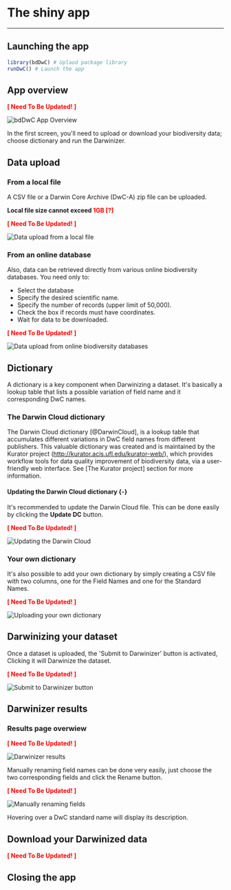 # The shiny app

---

## Launching the app

```r
library(bdDwC) # Uplaod package library
runDwC() # Launch the app
```

## App overview

**<span style="color:red">[ Need To Be Updated! ]</span>**

![bdDwC App Overview](img/bdDwC_Getting_started.png "The first screen")

 In the first screen, you'll need to upload or download your biodiversity data; choose dictionary and run the Darwinizer.

## Data upload

### From a local file

A CSV file or a Darwin Core Archive (DwC-A) zip file can be uploaded.

**Local file size cannot exceed <span style="color:red">1GB [?]</span>**


**<span style="color:red">[ Need To Be Updated! ]</span>**

![Data upload from a local file](img/bdDwC_Up-local_file.png "bdDwC-app data-upload-local")
 

### From an online database

Also, data can be retrieved directly from various online biodiversity databases. You need only to:

* Select the database
* Specify the desired scientific name.
* Specify the number of records (upper limit of 50,000).
* Check the box if records must have coordinates.
* Wait for data to be downloaded.

**<span style="color:red">[ Need To Be Updated! ]</span>**

![Data upload from online biodiversity databases](img/bdDwC_Up-database.png "bdDwC-app data-upload-database")


## Dictionary

A dictionary is a key component when Darwinizing a dataset. It's basically a lookup table that lists a possible variation of field name and it corresponding DwC names.


### The Darwin Cloud dictionary

The Darwin Cloud dictionary [@DarwinCloud], is a lookup table that accumulates different variations in DwC field names from different publishers. This valuable dictionary was created and is maintained by the Kurator project (http://kurator.acis.ufl.edu/kurator-web/), which provides workflow tools for data quality improvement of biodiversity data, via a user-friendly web interface. See [The Kurator project] section for more information. 

#### Updating the Darwin Cloud dictionary {-}

It's recommended to update the Darwin Cloud file. This can be done easily by clicking the **Update DC** button.

**<span style="color:red">[ Need To Be Updated! ]</span>**

![Updating the Darwin Cloud](img/bdDwC_update-DC.png "bdDwC-app bdDwC_update-DC")

### Your own dictionary

It's also possible to add your own dictionary by simply creating a CSV file with two columns, one for the Field Names and one for the Standard Names.

**<span style="color:red">[ Need To Be Updated! ]</span>**

![Uploading your own dictionary](img/bdDwC_personal_dictionary.png "bdDwC-app personal dictionary")

## Darwinizing your dataset

Once a dataset is uploaded, the 'Submit to Darwinizer' button is activated, Clicking it will Darwinize the dataset.

**<span style="color:red">[ Need To Be Updated! ]</span>**

![Submit to Darwinizer button](img/bdDwC_Submit.png "bdDwC-app Submit button")

## Darwinizer results

### Results page overwiew

**<span style="color:red">[ Need To Be Updated! ]</span>**

![Darwinizer results](img/bdDwC_Darwinizer_results.png "bdDwC-app Darwinizer results")

Manually renaming field names can be done very easily, just choose the two corresponding fields and click the Rename button. 

**<span style="color:red">[ Need To Be Updated! ]</span>**

![Manually renaming fields](img/bdDwC_Manual_rename.png "bdDwC-app Manual renaming")

Hovering over a DwC standard name will display its description.



## Download your Darwinized data

**<span style="color:red">[ Need To Be Updated! ]</span>**

## Closing the app


